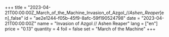 +++
title = "2023-04-21T00:00:00Z_March_of_the_Machine_Invasion_of_Azgol_//_Ashen_Reaper_[en]_false"
id = "ae2e1244-f05b-45f9-8afc-59f190524798"
date = "2023-04-21T00:00:00Z"
name = "Invasion of Azgol // Ashen Reaper"
lang = ["en"]
price = "0.13"
quantity = 4
foil = false
set = "March of the Machine"
+++
